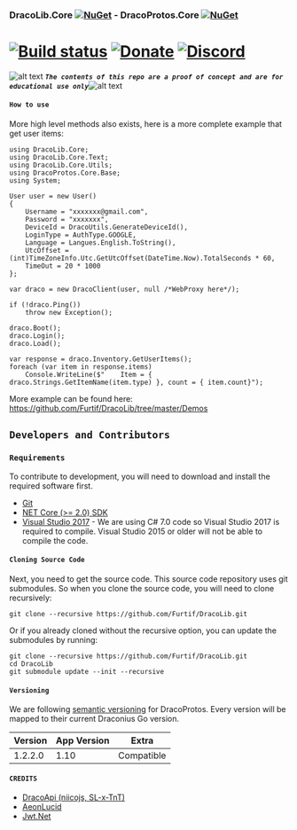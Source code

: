<!-- define variables -->
[1.1]: http://i.imgur.com/M4fJ65n.png (ATTENTION)

### DracoLib.Core [![NuGet](https://img.shields.io/nuget/v/DracoLib.Core.svg?maxAge=60)](https://www.nuget.org/packages/DracoLib.Core) - DracoProtos.Core [![NuGet](https://img.shields.io/nuget/v/DracoProtos.Core.svg?maxAge=60)](https://www.nuget.org/packages/DracoProtos.Core)
[![Build status](https://ci.appveyor.com/api/projects/status/nmg6choixfkj372v/branch/master?svg=true)](https://ci.appveyor.com/project/RocketBot/dracolib-core/branch/master) [![Donate](https://img.shields.io/badge/Donate-PayPal-green.svg)](https://www.paypal.me/rocketbot) [![Discord](https://img.shields.io/badge/Discord-Online-blue.svg)](https://discord.gg/bsHQC2Y)
===================

![alt text][1.1] <strong><em>`The contents of this repo are a proof of concept and are for educational use only`</em></strong>![alt text][1.1]<br/>

#### `How to use`

More high level methods also exists, here is a more complete example that get user items:

```CSharp
using DracoLib.Core;
using DracoLib.Core.Text;
using DracoLib.Core.Utils;
using DracoProtos.Core.Base;
using System;

User user = new User()
{
	Username = "xxxxxxx@gmail.com",
	Password = "xxxxxxx",
	DeviceId = DracoUtils.GenerateDeviceId(),
	LoginType = AuthType.GOOGLE,
	Language = Langues.English.ToString(),
	UtcOffset = (int)TimeZoneInfo.Utc.GetUtcOffset(DateTime.Now).TotalSeconds * 60,
	TimeOut = 20 * 1000
};

var draco = new DracoClient(user, null /*WebProxy here*/);

if (!draco.Ping())
    throw new Exception();

draco.Boot();
draco.Login();
draco.Load();

var response = draco.Inventory.GetUserItems();
foreach (var item in response.items) 
    Console.WriteLine($"    Item = { draco.Strings.GetItemName(item.type) }, count = { item.count}");

```

More example can be found here: https://github.com/Furtif/DracoLib/tree/master/Demos

## `Developers and Contributors`

### `Requirements`

To contribute to development, you will need to download and install the required software first.

- [Git](https://git-scm.com/downloads)
- [NET Core (>= 2.0) SDK](https://www.microsoft.com/net/download/windows)
- [Visual Studio 2017](https://www.visualstudio.com/vs/whatsnew/) - We are using C# 7.0 code so Visual Studio 2017 is required to compile. Visual Studio 2015 or older will not be able to compile the code.

#### `Cloning Source Code`

Next, you need to get the source code.  This source code repository uses git submodules. So when you clone the source code, you will need to clone recursively:

```
git clone --recursive https://github.com/Furtif/DracoLib.git
```

Or if you already cloned without the recursive option, you can update the submodules by running:

```
git clone --recursive https://github.com/Furtif/DracoLib.git
cd DracoLib
git submodule update --init --recursive
```

#### `Versioning`

We are following [semantic versioning](http://semver.org/) for DracoProtos.  Every version will be mapped to their current Draconius Go version.

| Version      | App Version                 | Extra                     |
|--------------|-----------------------------|---------------------------|
| 1.2.2.0      | 1.10                        | Compatible                |

#### `CREDITS`
 - [DracoApi (niicojs, SL-x-TnT)](https://github.com/dracoapi)
 - [AeonLucid](https://github.com/AeonLucid)
 - [Jwt.Net](https://github.com/jwt-dotnet)
